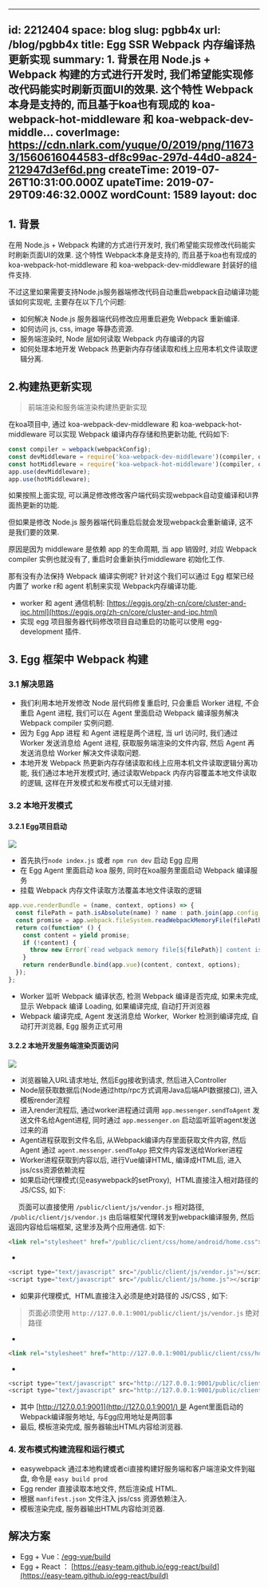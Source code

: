 
---
id: 2212404
space: blog
slug: pgbb4x
url: /blog/pgbb4x
title: Egg SSR Webpack 内存编译热更新实现
summary: 1. 背景在用 Node.js + Webpack 构建的方式进行开发时, 我们希望能实现修改代码能实时刷新页面UI的效果. 这个特性 Webpack本身是支持的, 而且基于koa也有现成的 koa-webpack-hot-middleware 和 koa-webpack-dev-middle...
coverImage: https://cdn.nlark.com/yuque/0/2019/png/116733/1560616044583-df8c99ac-297d-44d0-a824-212947d3ef6d.png
createTime: 2019-07-26T10:31:00.000Z 
upateTime: 2019-07-29T09:46:32.000Z
wordCount: 1589
layout: doc
---

### 

## 1. 背景

在用 Node.js + Webpack 构建的方式进行开发时, 我们希望能实现修改代码能实时刷新页面UI的效果. 这个特性 Webpack本身是支持的, 而且基于koa也有现成的 koa-webpack-hot-middleware 和 koa-webpack-dev-middleware 封装好的组件支持.

不过这里如果需要支持Node.js服务器端修改代码自动重启webpack自动编译功能该如何实现呢, 主要存在以下几个问题:

- 如何解决 Node.js 服务器端代码修改应用重启避免 Webpack 重新编译.<br />
- 如何访问 js, css, image 等静态资源.<br />
- 服务端渲染时, Node 层如何读取 Webpack 内存编译的内容<br />
- 如何处理本地开发 Webpack 热更新内存存储读取和线上应用本机文件读取逻辑分离.<br />


## 2.构建热更新实现

> 前端渲染和服务端渲染构建热更新实现


在koa项目中, 通过 koa-webpack-dev-middleware 和 koa-webpack-hot-middleware 可以实现 Webpack 编译内存存储和热更新功能, 代码如下:

```javascript
const compiler = webpack(webpackConfig);
const devMiddleware = require('koa-webpack-dev-middleware')(compiler, options);
const hotMiddleware = require('koa-webpack-hot-middleware')(compiler, options);
app.use(devMiddleware);
app.use(hotMiddleware);
```

如果按照上面实现, 可以满足修改修改客户端代码实现webpack自动变编译和UI界面热更新的功能.

但如果是修改 Node.js 服务器端代码重启后就会发现webpack会重新编译, 这不是我们要的效果.

原因是因为 middleware 是依赖 app 的生命周期, 当 app 销毁时, 对应 Webpack compiler 实例也就没有了, 重启时会重新执行middleware 初始化工作.

那有没有办法保持 Webpack 编译实例呢? 针对这个我们可以通过 Egg 框架已经内置了 worke r和 agent 机制来实现 Webpack内存编译功能.

- worker 和 agent 通信机制: [https://eggjs.org/zh-cn/core/cluster-and-ipc.html](https://eggjs.org/zh-cn/core/cluster-and-ipc.html)<br />
- 实现 egg 项目服务器代码修改项目自动重启的功能可以使用 egg-development 插件.<br />


## 3. Egg 框架中 Webpack 构建


### 3.1 解决思路

- 我们利用本地开发修改 Node 层代码修复重启时, 只会重启 Worker 进程, 不会重启 Agent 进程, 我们可以在 Agent 里面启动 Webpack 编译服务解决 Webpack compiler 实例问题.<br />
- 因为 Egg App 进程 和 Agent 进程是两个进程, 当 url 访问时, 我们通过 Worker 发送消息给 Agent 进程, 获取服务端渲染的文件内容, 然后 Agent 再发送消息给 Worker 解决文件读取问题.<br />
- 本地开发 Webpack 热更新内存存储读取和线上应用本机文件读取逻辑分离功能, 我们通过本地开发模式时, 通过读取Webpack 内存内容覆盖本地文件读取的逻辑, 这样在开发模式和发布模式可以无缝对接.<br />


### 3.2 本地开发模式


#### 3.2.1 Egg项目启动

![](https://cdn.yuque.com/yuque/0/2018/png/116733/1528521824273-8fc185c1-8124-4422-919e-33341ebff8c3.png#align=left&display=inline&height=594&originHeight=600&originWidth=836&status=done&width=827)

- 首先执行`node index.js` 或者 `npm run dev` 启动 Egg 应用<br />
- 在 Egg Agent 里面启动 koa 服务, 同时在koa服务里面启动 Webpack 编译服务<br />
- 挂载 Webpack 内存文件读取方法覆盖本地文件读取的逻辑<br />

```javascript
app.vue.renderBundle = (name, context, options) => {
  const filePath = path.isAbsolute(name) ? name : path.join(app.config.view.root[0], name);
  const promise = app.webpack.fileSystem.readWebpackMemoryFile(filePath, name);
  return co(function* () {
    const content = yield promise;
    if (!content) {
      throw new Error(`read webpack memory file[${filePath}] content is empty, please check if the file exists`);
    }
    return renderBundle.bind(app.vue)(content, context, options);
  });
};
```

- Worker 监听 Webpack 编译状态, 检测 Webpack 编译是否完成, 如果未完成, 显示 Webpack 编译 Loading, 如果编译完成, 自动打开浏览器<br />
- Webpack 编译完成, Agent 发送消息给 Worker,  Worker 检测到编译完成, 自动打开浏览器, Egg 服务正式可用<br />


#### 3.2.2 本地开发服务端渲染页面访问

![](https://cdn.yuque.com/yuque/0/2018/png/116733/1528521836714-be7dd0fe-f89d-4a50-af97-902f1d0fe50f.png#align=left&display=inline&height=548&originHeight=663&originWidth=1000&status=done&width=827)

- 浏览器输入URL请求地址, 然后Egg接收到请求, 然后进入Controller<br />
- Node层获取数据后(Node通过http/rpc方式调用Java后端API数据接口), 进入模板render流程<br />
- 进入render流程后, 通过worker进程通过调用 `app.messenger.sendToAgent` 发送文件名给Agent进程, 同时通过 `app.messenger.on` 启动监听监听agent发送过来的消<br />
- Agent进程获取到文件名后, 从Webpack编译内存里面获取文件内容, 然后Agent 通过 `agent.messenger.sendToApp` 把文件内容发送给Worker进程<br />
- Worker进程获取到内容以后, 进行Vue编译HTML, 编译成HTML后, 进入jss/css资源依赖流程<br />
- 如果启动代理模式(见easywebpack的setProxy),  HTML直接注入相对路径的JS/CSS, 如下:

     页面可以直接使用 `/public/client/js/vendor.js` 相对路径,  `/public/client/js/vendor.js` 由后端框架代理转发到webpack编译服务, 然后返回内容给后端框架, 这里涉及两个应用通信. 如下:<br />
```html
<link rel="stylesheet" href="/public/client/css/home/android/home.css">
```

- <br />
```javascript
<script type="text/javascript" src="/public/client/js/vendor.js"></script>
<script type="text/javascript" src="/public/client/js/home.js"></script>
```

- 如果非代理模式,  HTML直接注入必须是绝对路径的 JS/CSS , 如下:<br />
> 页面必须使用 `http://127.0.0.1:9001/public/client/js/vendor.js` 绝对路径

- <br />
```html
<link rel="stylesheet" href="http://127.0.0.1:9001/public/client/css/home/android/home.css">
```

- <br />
```javascript
<script type="text/javascript" src="http://127.0.0.1:9001/public/client/js/vendor.js"></script>
<script type="text/javascript" src="http://127.0.0.1:9001/public/client/js/home.js"></script>
```

- 其中 [http://127.0.0.1:9001](http://127.0.0.1:9001/) 是 Agent里面启动的Webpack编译服务地址, 与Egg应用地址是两回事
- 最后, 模板渲染完成, 服务器输出HTML内容给浏览器.<br />


### 4. 发布模式构建流程和运行模式

- easywebpack 通过本地构建或者ci直接构建好服务端和客户端渲染文件到磁盘, 命令是 `easy build prod`<br />
- Egg render 直接读取本地文件, 然后渲染成 HTML.<br />
- 根据 `manfifest.json` 文件注入 jss/css 资源依赖注入.<br />
- 模板渲染完成, 服务器输出HTML内容给浏览器.<br />



## 解决方案

- Egg + Vue：[/egg-vue/build](/egg-vue/build)
- Egg + React ： [https://easy-team.github.io/egg-react/build](https://easy-team.github.io/egg-react/build)

  